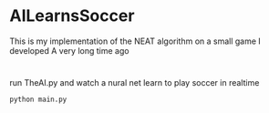 # AILearnsSoccer
This is my implementation of the NEAT algorithm on a small game I developed A very long time ago

#

run TheAI.py and watch a nural net learn to play soccer in realtime

```
python main.py
```
